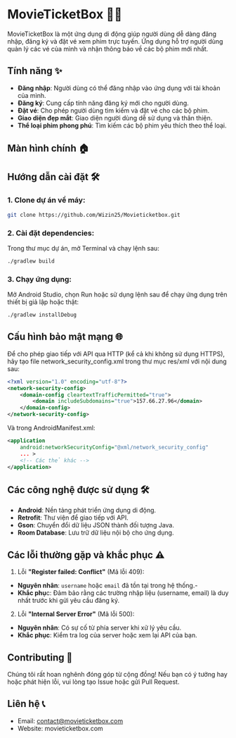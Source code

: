 # MovieTicketBox 🎥🍿

MovieTicketBox là một ứng dụng di động giúp người dùng dễ dàng đăng nhập, đăng ký và đặt vé xem phim trực tuyến. Ứng dụng hỗ trợ người dùng quản lý các vé của mình và nhận thông báo về các bộ phim mới nhất.


## Tính năng ✨

- **Đăng nhập**: Người dùng có thể đăng nhập vào ứng dụng với tài khoản của mình.
- **Đăng ký**: Cung cấp tính năng đăng ký mới cho người dùng.
- **Đặt vé**: Cho phép người dùng tìm kiếm và đặt vé cho các bộ phim.
- **Giao diện đẹp mắt**: Giao diện người dùng dễ sử dụng và thân thiện.
- **Thể loại phim phong phú**: Tìm kiếm các bộ phim yêu thích theo thể loại.


## Màn hình chính 🏠




## Hướng dẫn cài đặt 🛠️

### 1. Clone dự án về máy:

```bash
git clone https://github.com/Wizin25/Movieticketbox.git
```
### 2. Cài đặt dependencies:
Trong thư mục dự án, mở Terminal và chạy lệnh sau:

```bash
./gradlew build
```
### 3. Chạy ứng dụng:
Mở Android Studio, chọn Run hoặc sử dụng lệnh sau để chạy ứng dụng trên thiết bị giả lập hoặc thật:

```bash
./gradlew installDebug
```

## Cấu hình bảo mật mạng 🌐
Để cho phép giao tiếp với API qua HTTP (kể cả khi không sử dụng HTTPS), hãy tạo file network_security_config.xml trong thư mục res/xml với nội dung sau:

```xml
<?xml version="1.0" encoding="utf-8"?>
<network-security-config>
    <domain-config cleartextTrafficPermitted="true">
        <domain includeSubdomains="true">157.66.27.96</domain>
    </domain-config>
</network-security-config>
```
Và trong AndroidManifest.xml:

```xml
<application
    android:networkSecurityConfig="@xml/network_security_config"
    ... >
    <!-- Các thẻ khác -->
</application>
```
## Các công nghệ được sử dụng 🛠️
- **Android**: Nền tảng phát triển ứng dụng di động.
- **Retrofit**: Thư viện để giao tiếp với API.
- **Gson**: Chuyển đổi dữ liệu JSON thành đối tượng Java.
- **Room Database**: Lưu trữ dữ liệu nội bộ cho ứng dụng.
## Các lỗi thường gặp và khắc phục ⚠️
 1. Lỗi **"Register failed: Conflict"** (Mã lỗi 409):
- **Nguyên nhân**: `username` hoặc `email` đã tồn tại trong hệ thống.-
- **Khắc phụ**c: Đảm bảo rằng các trường nhập liệu (username, email) là duy nhất trước khi gửi yêu cầu đăng ký.
 2. Lỗi **"Internal Server Error"** (Mã lỗi 500):
- **Nguyên nhân**: Có sự cố từ phía server khi xử lý yêu cầu.
- **Khắc phục**: Kiểm tra log của server hoặc xem lại API của bạn.
## Contributing 🤝
Chúng tôi rất hoan nghênh đóng góp từ cộng đồng! Nếu bạn có ý tưởng hay hoặc phát hiện lỗi, vui lòng tạo Issue hoặc gửi Pull Request.

## Liên hệ 📞   
- Email: contact@movieticketbox.com
- Website: movieticketbox.com
